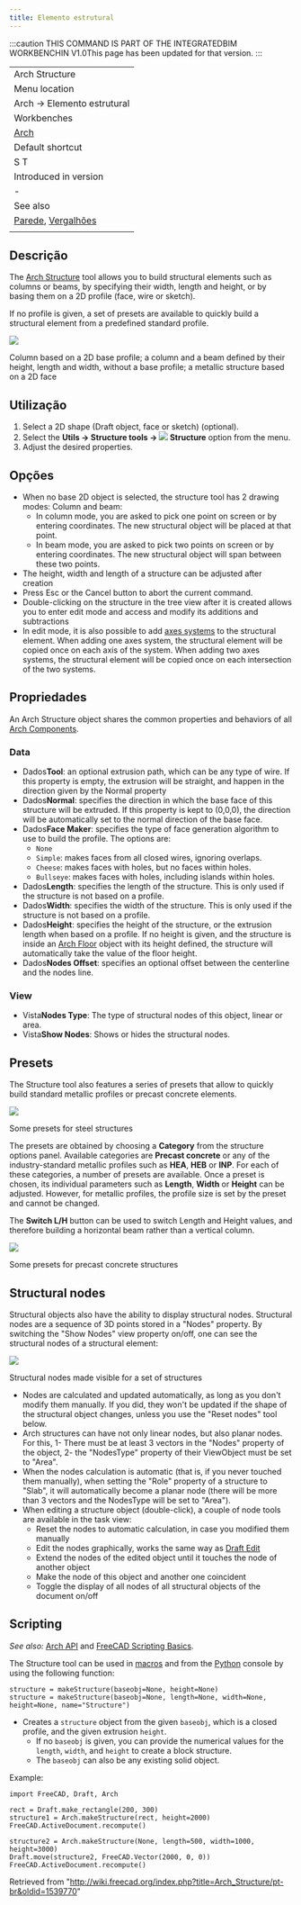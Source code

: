 ```yaml
---
title: Elemento estrutural
---
```

:::caution
THIS COMMAND IS PART OF THE INTEGRATEDBIM WORKBENCHIN V1.0This page has been updated for that version.
:::

|  |
| --- |
| Arch Structure |
| Menu location |
| Arch → Elemento estrutural |
| Workbenches |
| [Arch](/Arch_Workbench/pt-br "Arch Workbench/pt-br") |
| Default shortcut |
| S T |
| Introduced in version |
| - |
| See also |
| [Parede](/Arch_Wall/pt-br "Arch Wall/pt-br"), [Vergalhões](/Arch_Rebar/pt-br "Arch Rebar/pt-br") |
|  |

## Descrição

The [Arch Structure](/Arch_Structure "Arch Structure") tool allows you to build structural elements such as columns or beams, by specifying their width, length and height, or by basing them on a 2D profile (face, wire or sketch).

If no profile is given, a set of presets are available to quickly build a structural element from a predefined standard profile.

![](/images/Arch_Structure_example.jpg)

Column based on a 2D base profile; a column and a beam defined by their height, length and width, without a base profile; a metallic structure based on a 2D face

## Utilização

1. Select a 2D shape (Draft object, face or sketch) (optional).
2. Select the **Utils → Structure tools → ![](/images/Arch_Structure.svg) Structure** option from the menu.
3. Adjust the desired properties.

## Opções

* When no base 2D object is selected, the structure tool has 2 drawing modes: Column and beam:
  + In column mode, you are asked to pick one point on screen or by entering coordinates. The new structural object will be placed at that point.
  + In beam mode, you are asked to pick two points on screen or by entering coordinates. The new structural object will span between these two points.
* The height, width and length of a structure can be adjusted after creation
* Press Esc or the Cancel button to abort the current command.
* Double-clicking on the structure in the tree view after it is created allows you to enter edit mode and access and modify its additions and subtractions
* In edit mode, it is also possible to add [axes systems](/Arch_Axis "Arch Axis") to the structural element. When adding one axes system, the structural element will be copied once on each axis of the system. When adding two axes systems, the structural element will be copied once on each intersection of the two systems.

## Propriedades

An Arch Structure object shares the common properties and behaviors of all [Arch Components](/Arch_Component "Arch Component").

### Data

* Dados**Tool**: an optional extrusion path, which can be any type of wire. If this property is empty, the extrusion will be straight, and happen in the direction given by the Normal property
* Dados**Normal**: specifies the direction in which the base face of this structure will be extruded. If this property is kept to (0,0,0), the direction will be automatically set to the normal direction of the base face.
* Dados**Face Maker**: specifies the type of face generation algorithm to use to build the profile. The options are:
  + `None`
  + `Simple`: makes faces from all closed wires, ignoring overlaps.
  + `Cheese`: makes faces with holes, but no faces within holes.
  + `Bullseye`: makes faces with holes, including islands within holes.
* Dados**Length**: specifies the length of the structure. This is only used if the structure is not based on a profile.
* Dados**Width**: specifies the width of the structure. This is only used if the structure is not based on a profile.
* Dados**Height**: specifies the height of the structure, or the extrusion length when based on a profile. If no height is given, and the structure is inside an [Arch Floor](/Arch_Floor "Arch Floor") object with its height defined, the structure will automatically take the value of the floor height.
* Dados**Nodes Offset**: specifies an optional offset between the centerline and the nodes line.

### View

* Vista**Nodes Type**: The type of structural nodes of this object, linear or area.
* Vista**Show Nodes**: Shows or hides the structural nodes.

## Presets

The Structure tool also features a series of presets that allow to quickly build standard metallic profiles or precast concrete elements.

![](/images/Arch_presets_example.jpg)

Some presets for steel structures

The presets are obtained by choosing a **Category** from the structure options panel. Available categories are **Precast concrete** or any of the industry-standard metallic profiles such as **HEA**, **HEB** or **INP**. For each of these categories, a number of presets are available. Once a preset is chosen, its individual parameters such as **Length**, **Width** or **Height** can be adjusted. However, for metallic profiles, the profile size is set by the preset and cannot be changed.

The **Switch L/H** button can be used to switch Length and Height values, and therefore building a horizontal beam rather than a vertical column.

![](/images/Arch_precast_example.jpg)

Some presets for precast concrete structures

## Structural nodes

Structural objects also have the ability to display structural nodes. Structural nodes are a sequence of 3D points stored in a "Nodes" property. By switching the "Show Nodes" view property on/off, one can see the structural nodes of a structural element:

![](/images/Arch_structural_nodes.jpg)

Structural nodes made visible for a set of structures

* Nodes are calculated and updated automatically, as long as you don't modify them manually. If you did, they won't be updated if the shape of the structural object changes, unless you use the "Reset nodes" tool below.
* Arch structures can have not only linear nodes, but also planar nodes. For this, 1- There must be at least 3 vectors in the "Nodes" property of the object, 2- the "NodesType" property of their ViewObject must be set to "Area".
* When the nodes calculation is automatic (that is, if you never touched them manually), when setting the "Role" property of a structure to "Slab", it will automatically become a planar node (there will be more than 3 vectors and the NodesType will be set to "Area").
* When editing a structure object (double-click), a couple of node tools are available in the task view:
  + Reset the nodes to automatic calculation, in case you modified them manually
  + Edit the nodes graphically, works the same way as [Draft Edit](/Draft_Edit "Draft Edit")
  + Extend the nodes of the edited object until it touches the node of another object
  + Make the node of this object and another one coincident
  + Toggle the display of all nodes of all structural objects of the document on/off

## Scripting

*See also:* [Arch API](/Arch_API "Arch API") and [FreeCAD Scripting Basics](/FreeCAD_Scripting_Basics "FreeCAD Scripting Basics").

The Structure tool can be used in [macros](/Macros "Macros") and from the [Python](/Python "Python") console by using the following function:

```
structure = makeStructure(baseobj=None, height=None)
structure = makeStructure(baseobj=None, length=None, width=None, height=None, name="Structure")

```

* Creates a `structure` object from the given `baseobj`, which is a closed profile, and the given extrusion `height`.
  + If no `baseobj` is given, you can provide the numerical values for the `length`, `width`, and `height` to create a block structure.
  + The `baseobj` can also be any existing solid object.

Example:

```
import FreeCAD, Draft, Arch

rect = Draft.make_rectangle(200, 300)
structure1 = Arch.makeStructure(rect, height=2000)
FreeCAD.ActiveDocument.recompute()

structure2 = Arch.makeStructure(None, length=500, width=1000, height=3000)
Draft.move(structure2, FreeCAD.Vector(2000, 0, 0))
FreeCAD.ActiveDocument.recompute()

```

Retrieved from "<http://wiki.freecad.org/index.php?title=Arch_Structure/pt-br&oldid=1539770>"